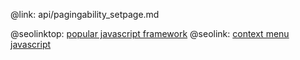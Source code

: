 @link: api/pagingability_setpage.md

@seolinktop: [popular javascript framework](https://webix.com)
@seolink: [context menu javascript](https://webix.com/widget/contextmenu/)